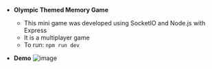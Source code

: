 * **Olympic Themed Memory Game** 
  * This mini game was developed using SocketIO and Node.js with Express
  * It is a multiplayer game
  * To run: `npm run dev`

* **Demo**
  ![image](https://github.com/user-attachments/assets/834b3028-8c38-4938-b4bc-ae3318d4bac5)
